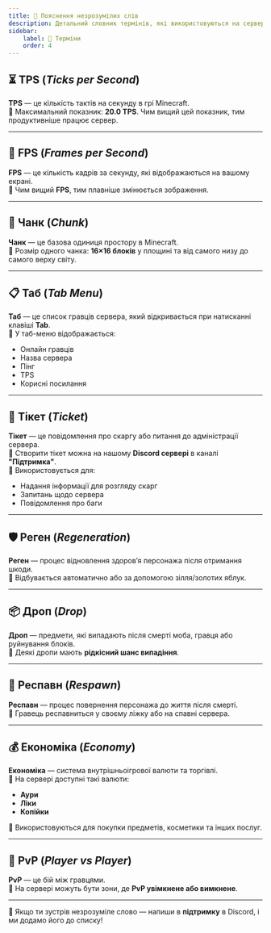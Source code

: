 ```yaml
---
title: 📖 Пояснення незрозумілих слів
description: Детальний словник термінів, які використовуються на сервері
sidebar:
    label: 📝 Терміни
    order: 4
---
```


## ⏳ TPS (*Ticks per Second*)

**TPS** — це кількість тактів на секунду в грі Minecraft.  
📌 Максимальний показник: **20.0 TPS**. Чим вищий цей показник, тим продуктивніше працює сервер.

---

## 🎥 FPS (*Frames per Second*)

**FPS** — це кількість кадрів за секунду, які відображаються на вашому екрані.  
📌 Чим вищий **FPS**, тим плавніше змінюється зображення.

---

## 🔳 Чанк (*Chunk*)

**Чанк** — це базова одиниця простору в Minecraft.  
📌 Розмір одного чанка: **16×16 блоків** у площині та від самого низу до самого верху світу.

---

## 📋 Таб (*Tab Menu*)

**Таб** — це список гравців сервера, який відкривається при натисканні клавіші **Tab**.  
📌 У таб-меню відображається:
- Онлайн гравців
- Назва сервера
- Пінг
- TPS
- Корисні посилання

---

## 🎫 Тікет (*Ticket*)

**Тікет** — це повідомлення про скаргу або питання до адміністрації сервера.  
📌 Створити тікет можна на нашому **Discord сервері** в каналі **"Підтримка"**.  
📌 Використовується для:
- Надання інформації для розгляду скарг
- Запитань щодо сервера
- Повідомлення про баги

---

## 🛡️ Реген (*Regeneration*)

**Реген** — процес відновлення здоров’я персонажа після отримання шкоди.  
📌 Відбувається автоматично або за допомогою зілля/золотих яблук.

---

## 📦 Дроп (*Drop*)

**Дроп** — предмети, які випадають після смерті моба, гравця або руйнування блоків.  
📌 Деякі дропи мають **рідкісний шанс випадіння**.

---

## 🔄 Респавн (*Respawn*)

**Респавн** — процес повернення персонажа до життя після смерті.  
📌 Гравець респавниться у своєму ліжку або на спавні сервера.

---

## 💰 Економіка (*Economy*)

**Економіка** — система внутрішньоігрової валюти та торгівлі.  
📌 На сервері доступні такі валюти:
- **Аури**
- **Ліки**
- **Копійки**

📌 Використовуються для покупки предметів, косметики та інших послуг.

---

## 🏹 PvP (*Player vs Player*)

**PvP** — це бій між гравцями.  
📌 На сервері можуть бути зони, де **PvP увімкнене або вимкнене**.

---

📌 Якщо ти зустрів незрозуміле слово — напиши в **підтримку** в Discord, і ми додамо його до списку!
